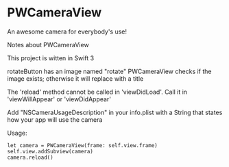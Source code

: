 # PWCameraView
An awesome camera for everybody's use!

Notes about PWCameraView


This project is witten in Swift 3

rotateButton has an image named "rotate" PWCameraView checks if the image exists; otherwise it will replace with a title

The 'reload' method cannot be called in 'viewDidLoad'. Call it in 'viewWillAppear' or 'viewDidAppear'

Add "NSCameraUsageDescription" in your info.plist with a String that states how your app will use the camera


Usage:

    let camera = PWCameraView(frame: self.view.frame)
    self.view.addSubview(camera)
    camera.reload()
